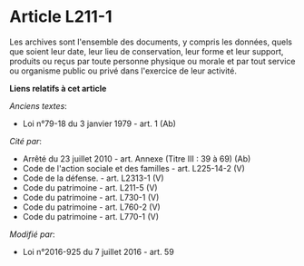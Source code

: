 # Article L211-1

Les archives sont l'ensemble des documents, y compris les données, quels que soient leur date, leur lieu de conservation,
leur forme et leur support, produits ou reçus par toute personne physique ou morale et par tout service ou organisme public
ou privé dans l'exercice de leur activité.

**Liens relatifs à cet article**

_Anciens textes_:

  - Loi n°79-18 du 3 janvier 1979 - art. 1 (Ab)

_Cité par_:

  - Arrêté du 23 juillet 2010 - art. Annexe (Titre III : 39 à 69) (Ab)
  - Code de l'action sociale et des familles - art. L225-14-2 (V)
  - Code de la défense. - art. L2313-1 (V)
  - Code du patrimoine - art. L211-5 (V)
  - Code du patrimoine - art. L730-1 (V)
  - Code du patrimoine - art. L760-2 (V)
  - Code du patrimoine - art. L770-1 (V)

_Modifié par_:

  - Loi n°2016-925 du 7 juillet 2016 - art. 59
